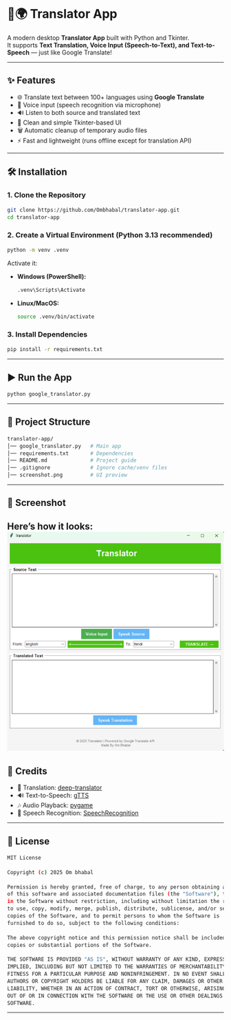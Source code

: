 # 🎤🌍 Translator App

A modern desktop **Translator App** built with Python and Tkinter.  
It supports **Text Translation, Voice Input (Speech-to-Text), and Text-to-Speech** — just like Google Translate!  


---

## ✨ Features
- 🌐 Translate text between 100+ languages using **Google Translate**
- 🎤 Voice input (speech recognition via microphone)
- 🔊 Listen to both source and translated text
- 🎨 Clean and simple Tkinter-based UI
- 🗑️ Automatic cleanup of temporary audio files
- ⚡ Fast and lightweight (runs offline except for translation API)

---

## 🛠️ Installation

### 1. Clone the Repository
```bash
git clone https://github.com/Ombhabal/translator-app.git
cd translator-app
```

### 2. Create a Virtual Environment (Python 3.13 recommended)
```bash
python -m venv .venv
```
Activate it:
- **Windows (PowerShell):**
  ```bash
  .venv\Scripts\Activate
  ```
- **Linux/MacOS:**
  ```bash
  source .venv/bin/activate
  ```

### 3. Install Dependencies
```bash
pip install -r requirements.txt
```
---

## ▶️ Run the App
```bash
python google_translator.py
```
---
## 📂 Project Structure
```bash
translator-app/
│── google_translator.py   # Main app
│── requirements.txt       # Dependencies
│── README.md              # Project guide
│── .gitignore             # Ignore cache/venv files
│── screenshot.png         # UI preview
```
---
## 📸 Screenshot
Here’s how it looks:
![App Screenshot](screenshot.png)
---
## 🙌 Credits
- 📝 Translation: [deep-translator](https://pypi.org/project/deep-translator/)
- 🔊 Text-to-Speech: [gTTS](https://pypi.org/project/gTTS/)
- 🎶 Audio Playback: [pygame](https://www.pygame.org/)
- 🎤 Speech Recognition: [SpeechRecognition](https://pypi.org/project/SpeechRecognition/)
---
## 📄 License
```bash
MIT License

Copyright (c) 2025 Om bhabal

Permission is hereby granted, free of charge, to any person obtaining a copy
of this software and associated documentation files (the "Software"), to deal
in the Software without restriction, including without limitation the rights
to use, copy, modify, merge, publish, distribute, sublicense, and/or sell
copies of the Software, and to permit persons to whom the Software is
furnished to do so, subject to the following conditions:

The above copyright notice and this permission notice shall be included in all
copies or substantial portions of the Software.

THE SOFTWARE IS PROVIDED "AS IS", WITHOUT WARRANTY OF ANY KIND, EXPRESS OR
IMPLIED, INCLUDING BUT NOT LIMITED TO THE WARRANTIES OF MERCHANTABILITY,
FITNESS FOR A PARTICULAR PURPOSE AND NONINFRINGEMENT. IN NO EVENT SHALL THE
AUTHORS OR COPYRIGHT HOLDERS BE LIABLE FOR ANY CLAIM, DAMAGES OR OTHER
LIABILITY, WHETHER IN AN ACTION OF CONTRACT, TORT OR OTHERWISE, ARISING FROM,
OUT OF OR IN CONNECTION WITH THE SOFTWARE OR THE USE OR OTHER DEALINGS IN THE
SOFTWARE.
```
---
